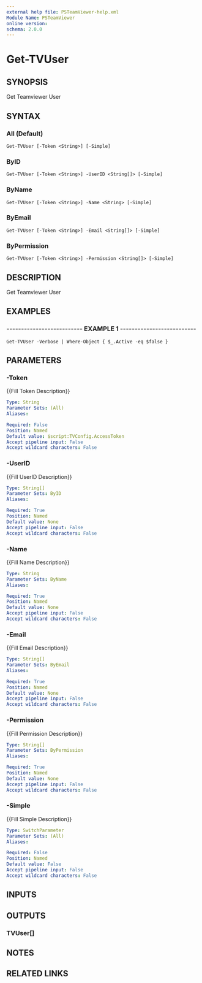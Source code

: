 ```yaml
---
external help file: PSTeamViewer-help.xml
Module Name: PSTeamViewer
online version: 
schema: 2.0.0
---
```


# Get-TVUser

## SYNOPSIS
Get Teamviewer User

## SYNTAX

### All (Default)
```
Get-TVUser [-Token <String>] [-Simple]
```

### ByID
```
Get-TVUser [-Token <String>] -UserID <String[]> [-Simple]
```

### ByName
```
Get-TVUser [-Token <String>] -Name <String> [-Simple]
```

### ByEmail
```
Get-TVUser [-Token <String>] -Email <String[]> [-Simple]
```

### ByPermission
```
Get-TVUser [-Token <String>] -Permission <String[]> [-Simple]
```

## DESCRIPTION
Get Teamviewer User

## EXAMPLES

### -------------------------- EXAMPLE 1 --------------------------
```
Get-TVUser -Verbose | Where-Object { $_.Active -eq $false }
```

## PARAMETERS

### -Token
{{Fill Token Description}}

```yaml
Type: String
Parameter Sets: (All)
Aliases: 

Required: False
Position: Named
Default value: $script:TVConfig.AccessToken
Accept pipeline input: False
Accept wildcard characters: False
```

### -UserID
{{Fill UserID Description}}

```yaml
Type: String[]
Parameter Sets: ByID
Aliases: 

Required: True
Position: Named
Default value: None
Accept pipeline input: False
Accept wildcard characters: False
```

### -Name
{{Fill Name Description}}

```yaml
Type: String
Parameter Sets: ByName
Aliases: 

Required: True
Position: Named
Default value: None
Accept pipeline input: False
Accept wildcard characters: False
```

### -Email
{{Fill Email Description}}

```yaml
Type: String[]
Parameter Sets: ByEmail
Aliases: 

Required: True
Position: Named
Default value: None
Accept pipeline input: False
Accept wildcard characters: False
```

### -Permission
{{Fill Permission Description}}

```yaml
Type: String[]
Parameter Sets: ByPermission
Aliases: 

Required: True
Position: Named
Default value: None
Accept pipeline input: False
Accept wildcard characters: False
```

### -Simple
{{Fill Simple Description}}

```yaml
Type: SwitchParameter
Parameter Sets: (All)
Aliases: 

Required: False
Position: Named
Default value: False
Accept pipeline input: False
Accept wildcard characters: False
```

## INPUTS

## OUTPUTS

### TVUser[]

## NOTES

## RELATED LINKS

